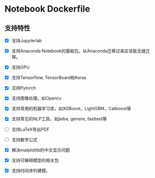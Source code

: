 # Notebook Dockerfile

## 支持特性

- [x] 支持Jupyterlab
- [x] 支持Anaconda Notebook的基础包，从Anaconda迁移过来应该能无缝迁移。
- [x] 支持GPU
- [x] 支持Tensorflow, TensorBoard和Keras
- [x] 支持Pytorch
- [x] 支持图像处理，如Opencv
- [x] 支持常用的机器学习库，如XGBoost，LightGBM，Catboost等
- [x] 支持常见的NLP工具，如jieba, gensim, fasttext等
- [ ] 支持LaTeX导出PDF
- [ ] 支持数学公式
- [x] 解决matplotlib的中文显示问题
- [x] 支持可解释模型的相关包
- [x] 支持时间序列建模。

